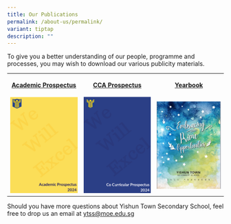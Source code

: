 ```yaml
---
title: Our Publications
permalink: /about-us/permalink/
variant: tiptap
description: ""
---
```

<p>To give you a better understanding of our people, programme and processes,
you may wish to download our various publicity materials.</p>
<table>
<tbody>
<tr>
<th rowspan="1" colspan="1">
<p><a href="https://drive.google.com/drive/folders/1tqMcCv0SbiQpHUGUK8CcD2Xj_8pWUs1Z" rel="noopener noreferrer nofollow" target="_blank">Academic Prospectus</a>
</p>
</th>
<th rowspan="1" colspan="1">
<p><a href="https://drive.google.com/drive/folders/1tqMcCv0SbiQpHUGUK8CcD2Xj_8pWUs1Z" rel="noopener noreferrer nofollow" target="_blank">CCA Prospectus</a>
</p>
</th>
<th rowspan="1" colspan="1">
<p><a href="https://drive.google.com/drive/folders/1tqMcCv0SbiQpHUGUK8CcD2Xj_8pWUs1Z" rel="noopener noreferrer nofollow" target="_blank">Yearbook</a>
</p>
</th>
</tr>
<tr>
<td rowspan="1" colspan="1">
<div class="isomer-image-wrapper">
<img style="width: 100%" height="auto" width="100%" alt="" src="/images/Academic_Prospectus_cover_pict.png">
</div>
</td>
<td rowspan="1" colspan="1">
<div class="isomer-image-wrapper">
<img style="width: 100%" height="auto" width="100%" alt="" src="/images/CCA_prospectus_cover_pict.png">
</div>
</td>
<td rowspan="1" colspan="1">
<div class="isomer-image-wrapper">
<img style="width: 100%" height="auto" width="100%" alt="" src="/images/Screenshot_2024_04_21_at_5_47_07_PM.png">
</div>
</td>
</tr>
</tbody>
</table>
<p>Should you have more questions about Yishun Town Secondary School, feel
free to drop us an email at <a href="ytss@moe.edu.sg" rel="noopener noreferrer nofollow" target="_blank">ytss@moe.edu.sg</a>
</p>